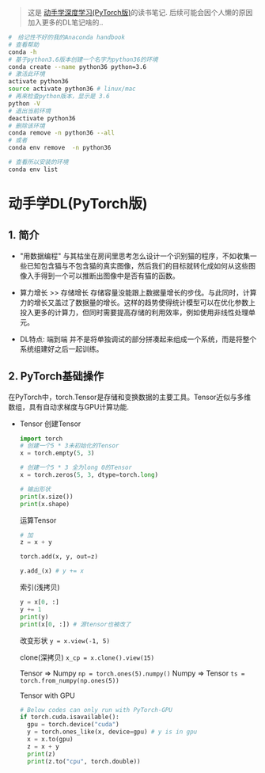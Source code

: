 > 这是 [动手学深度学习(PyTorch版)](https://github.com/ShusenTang/Dive-into-DL-PyTorch)的读书笔记. 后续可能会因个人懒的原因加入更多的DL笔记啥的..

```bash
#　给记性不好的我的Anaconda handbook
# 查看帮助
conda -h 
# 基于python3.6版本创建一个名字为python36的环境
conda create --name python36 python=3.6 
# 激活此环境
activate python36  
source activate python36 # linux/mac
# 再来检查python版本，显示是 3.6
python -V  
# 退出当前环境
deactivate python36 
# 删除该环境
conda remove -n python36 --all
# 或者 
conda env remove  -n python36

# 查看所以安装的环境
conda env list
```

# 动手学DL(PyTorch版)

## 1. 简介
- "用数据编程"
与其枯坐在房间里思考怎么设计一个识别猫的程序，不如收集一些已知包含猫与不包含猫的真实图像，然后我们的目标就转化成如何从这些图像入手得到一个可以推断出图像中是否有猫的函数。

- 算力增长 >> 存储增长
存储容量没能跟上数据量增长的步伐。与此同时，计算力的增长又盖过了数据量的增长。这样的趋势使得统计模型可以在优化参数上投入更多的计算力，但同时需要提高存储的利用效率，例如使用非线性处理单元。

- DL特点: 端到端
并不是将单独调试的部分拼凑起来组成一个系统，而是将整个系统组建好之后一起训练。

## 2. PyTorch基础操作
在PyTorch中，torch.Tensor是存储和变换数据的主要工具。Tensor近似与多维数组，具有自动求梯度与GPU计算功能.

- Tensor
  创建Tensor
  ```python
  import torch
  # 创建一个5 * 3未初始化的Tensor
  x = torch.empty(5, 3) 

  # 创建一个5 * 3 全为long 0的Tensor
  x = torch.zeros(5, 3, dtype=torch.long)

  # 输出形状
  print(x.size())
  print(x.shape)
  ```
  运算Tensor
  ```python
  # 加
  z = x + y

  torch.add(x, y, out=z)

  y.add_(x) # y += x
  ```

  索引(浅拷贝)
  ```python
  y = x[0, :]
  y += 1
  print(y)
  print(x[0, :]) # 源tensor也被改了
  ```
  改变形状
  `y = x.view(-1, 5)`

  clone(深拷贝)
  `x_cp = x.clone().view(15)`

   Tensor => Numpy
   `np = torch.ones(5).numpy()`
   Numpy => Tensor
   `ts = torch.from_numpy(np.ones(5))`

  Tensor with GPU
  ```python
  # Below codes can only run with PyTorch-GPU
  if torch.cuda.isavailable():
    gpu = torch.device("cuda")
    y = torch.ones_like(x, device=gpu) # y is in gpu
    x = x.to(gpu)
    z = x + y
    print(z)
    print(z.to("cpu", torch.double))
  ```




























